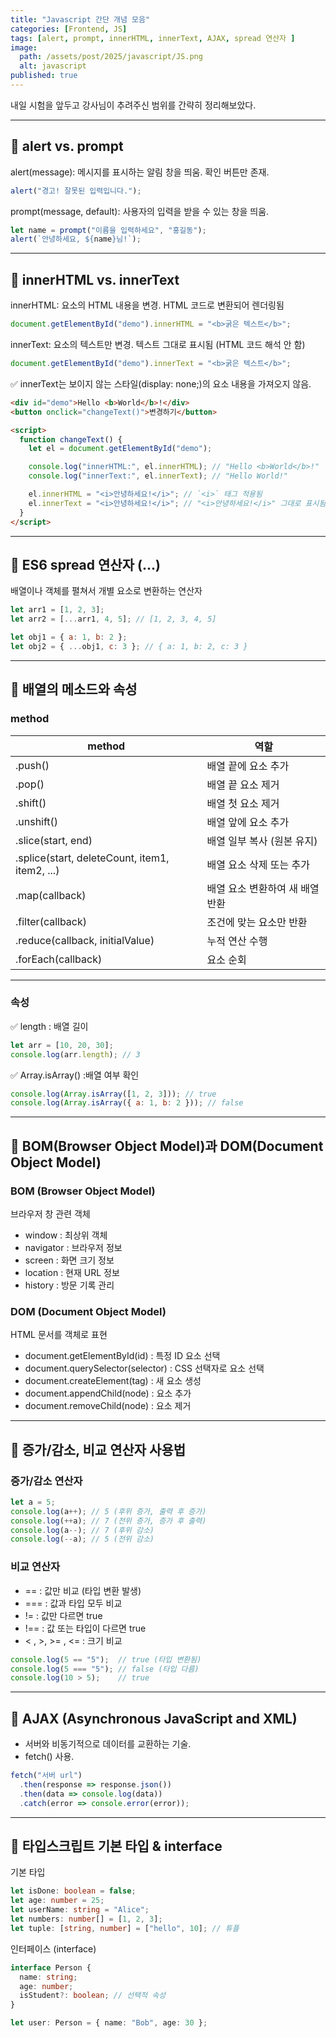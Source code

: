 ```yaml
---
title: "Javascript 간단 개념 모음"
categories: [Frontend, JS]
tags: [alert, prompt, innerHTML, innerText, AJAX, spread 연산자 ]
image:
  path: /assets/post/2025/javascript/JS.png
  alt: javascript
published: true
---
```


내일 시험을 앞두고 강사님이 추려주신 범위를 간략히 정리해보았다.

---

## 🔹 alert vs. prompt
alert(message): 메시지를 표시하는 알림 창을 띄움. 확인 버튼만 존재.
```js
alert("경고! 잘못된 입력입니다.");
```
prompt(message, default): 사용자의 입력을 받을 수 있는 창을 띄움.
```js
let name = prompt("이름을 입력하세요", "홍길동");
alert(`안녕하세요, ${name}님!`);
```

---

## 🔹 innerHTML vs. innerText
innerHTML: 요소의 HTML 내용을 변경. HTML 코드로 변환되어 렌더링됨
```js
document.getElementById("demo").innerHTML = "<b>굵은 텍스트</b>";
```

innerText: 요소의 텍스트만 변경. 텍스트 그대로 표시됨 (HTML 코드 해석 안 함)
```js
document.getElementById("demo").innerText = "<b>굵은 텍스트</b>";
```
✅ innerText는 보이지 않는 스타일(display: none;)의 요소 내용을 가져오지 않음.

```html
<div id="demo">Hello <b>World</b>!</div>
<button onclick="changeText()">변경하기</button>

<script>
  function changeText() {
    let el = document.getElementById("demo");

    console.log("innerHTML:", el.innerHTML); // "Hello <b>World</b>!"
    console.log("innerText:", el.innerText); // "Hello World!"

    el.innerHTML = "<i>안녕하세요!</i>"; // `<i>` 태그 적용됨
    el.innerText = "<i>안녕하세요!</i>"; // "<i>안녕하세요!</i>" 그대로 표시됨
  }
</script>
```
---

## 🔹 ES6 spread 연산자 (...)
배열이나 객체를 펼쳐서 개별 요소로 변환하는 연산자
```js
let arr1 = [1, 2, 3];
let arr2 = [...arr1, 4, 5]; // [1, 2, 3, 4, 5]

let obj1 = { a: 1, b: 2 };
let obj2 = { ...obj1, c: 3 }; // { a: 1, b: 2, c: 3 }
```

---

## 🔹 배열의 메소드와 속성
### method
|method|역할|
|---|---|
|.push() | 배열 끝에 요소 추가|
|.pop() | 배열 끝 요소 제거|
|.shift() | 배열 첫 요소 제거|
|.unshift() | 배열 앞에 요소 추가|
|.slice(start, end) | 배열 일부 복사 (원본 유지)|
|.splice(start, deleteCount, item1, item2, ...) | 배열 요소 삭제 또는 추가|
|.map(callback) | 배열 요소 변환하여 새 배열 반환|
|.filter(callback) | 조건에 맞는 요소만 반환|
|.reduce(callback, initialValue) | 누적 연산 수행|
|.forEach(callback) | 요소 순회|

---

### 속성
✅ length : 배열 길이
```js
let arr = [10, 20, 30];
console.log(arr.length); // 3
```

✅ Array.isArray() :배열 여부 확인
```js
console.log(Array.isArray([1, 2, 3])); // true
console.log(Array.isArray({ a: 1, b: 2 })); // false
```

---

## 🔹 BOM(Browser Object Model)과 DOM(Document Object Model)
### BOM (Browser Object Model)
브라우저 창 관련 객체

- window : 최상위 객체
- navigator : 브라우저 정보
- screen : 화면 크기 정보
- location : 현재 URL 정보
- history : 방문 기록 관리

### DOM (Document Object Model)
HTML 문서를 객체로 표현

- document.getElementById(id) : 특정 ID 요소 선택
- document.querySelector(selector) : CSS 선택자로 요소 선택
- document.createElement(tag) : 새 요소 생성
- document.appendChild(node) : 요소 추가
- document.removeChild(node) : 요소 제거

---

## 🔹 증가/감소, 비교 연산자 사용법
### 증가/감소 연산자
```js
let a = 5;
console.log(a++); // 5 (후위 증가, 출력 후 증가)
console.log(++a); // 7 (전위 증가, 증가 후 출력)
console.log(a--); // 7 (후위 감소)
console.log(--a); // 5 (전위 감소)
```

### 비교 연산자
- == : 값만 비교 (타입 변환 발생)
- === : 값과 타입 모두 비교
- != : 값만 다르면 true
- !== : 값 또는 타입이 다르면 true
- < , >,  >= , <= : 크기 비교

```js
console.log(5 == "5");  // true (타입 변환됨)
console.log(5 === "5"); // false (타입 다름)
console.log(10 > 5);    // true
```

---

## 🔹 AJAX (Asynchronous JavaScript and XML)
- 서버와 비동기적으로 데이터를 교환하는 기술.
- fetch() 사용.

```js
fetch("서버 url")
  .then(response => response.json())
  .then(data => console.log(data))
  .catch(error => console.error(error));
```

---

## 🔹 타입스크립트 기본 타입 & interface
기본 타입
```ts
let isDone: boolean = false;
let age: number = 25;
let userName: string = "Alice";
let numbers: number[] = [1, 2, 3];
let tuple: [string, number] = ["hello", 10]; // 튜플
```
인터페이스 (interface)

```ts
interface Person {
  name: string;
  age: number;
  isStudent?: boolean; // 선택적 속성
}

let user: Person = { name: "Bob", age: 30 };
```